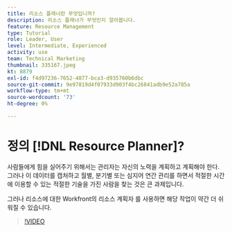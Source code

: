 ```yaml
---
title: 리소스 플래너란 무엇입니까?
description: 리소스 플래너가 무엇인지 알아봅니다.
feature: Resource Management
type: Tutorial
role: Leader, User
level: Intermediate, Experienced
activity: use
team: Technical Marketing
thumbnail: 335167.jpeg
kt: 8879
exl-id: f4d97236-7652-4877-bca3-d935760b6dbc
source-git-commit: 9e97819d4f07933d903f4bc26841adb9e52a785a
workflow-type: tm+mt
source-wordcount: '73'
ht-degree: 0%

---
```


# 정의 [!DNL Resource Planner]?

사람들에게 힘을 실어주기 위해서는 관리자는 자신의 노력을 계획하고 계획해야 한다. 그러나 이 데이터를 캡처하고 월별, 분기별 또는 심지어 연간 관리를 하면서 적절한 시간에 이용할 수 있는 적절한 기술을 가진 사람을 찾는 것은 큰 과제입니다.

그러나 리소스에 대한 Workfront의 리소스 계획자 를 사용하면 해당 작업이 약간 더 쉬워질 수 있습니다.


>[!VIDEO](https://video.tv.adobe.com/v/335167/?quality=12)
